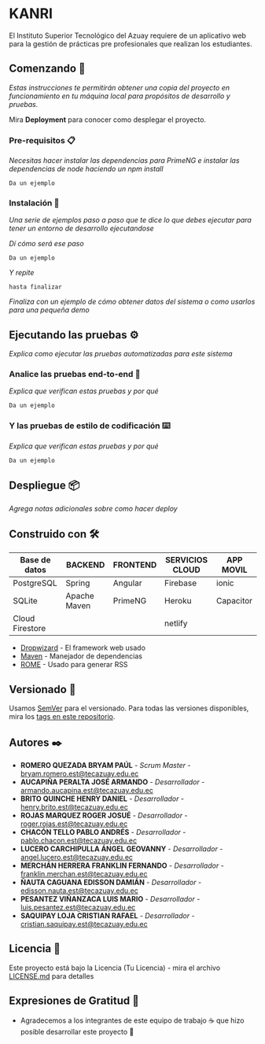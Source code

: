 # KANRI

El Instituto Superior Tecnológico del Azuay requiere de un aplicativo web para la gestión de prácticas pre profesionales que realizan los estudiantes.

## Comenzando 🚀

_Estas instrucciones te permitirán obtener una copia del proyecto en funcionamiento en tu máquina local para propósitos de desarrollo y pruebas._

Mira **Deployment** para conocer como desplegar el proyecto.


### Pre-requisitos 📋

_Necesitas hacer instalar las dependencias para PrimeNG e instalar las dependencias de node haciendo un npm install_

```
Da un ejemplo
```

### Instalación 🔧

_Una serie de ejemplos paso a paso que te dice lo que debes ejecutar para tener un entorno de desarrollo ejecutandose_

_Dí cómo será ese paso_

```
Da un ejemplo
```

_Y repite_

```
hasta finalizar
```

_Finaliza con un ejemplo de cómo obtener datos del sistema o como usarlos para una pequeña demo_

## Ejecutando las pruebas ⚙️

_Explica como ejecutar las pruebas automatizadas para este sistema_

### Analice las pruebas end-to-end 🔩

_Explica que verifican estas pruebas y por qué_

```
Da un ejemplo
```

### Y las pruebas de estilo de codificación ⌨️

_Explica que verifican estas pruebas y por qué_

```
Da un ejemplo
```

## Despliegue 📦

_Agrega notas adicionales sobre como hacer deploy_

## Construido con 🛠️

| Base de datos | BACKEND | FRONTEND | SERVICIOS CLOUD | APP MOVIL | 
| --- | --- | --- | --- | --- | 
| PostgreSQL | Spring | Angular | Firebase | ionic | 
| SQLite | Apache Maven | PrimeNG | Heroku | Capacitor | 
| Cloud Firestore |  |  | netlify |  | 


* [Dropwizard](http://www.dropwizard.io/1.0.2/docs/) - El framework web usado
* [Maven](https://maven.apache.org/) - Manejador de dependencias
* [ROME](https://rometools.github.io/rome/) - Usado para generar RSS


## Versionado 📌

Usamos [SemVer](http://semver.org/) para el versionado. Para todas las versiones disponibles, mira los [tags en este repositorio](https://github.com/tu/proyecto/tags).

## Autores ✒️

* **ROMERO QUEZADA BRYAM PAÚL** - *Scrum Master* - bryam.romero.est@tecazuay.edu.ec
* **AUCAPIÑA PERALTA JOSÉ ARMANDO** - *Desarrollador* - armando.aucapina.est@tecazuay.edu.ec
* **BRITO QUINCHE HENRY DANIEL** - *Desarrollador* - henry.brito.est@tecazuay.edu.ec
* **ROJAS MARQUEZ ROGER JOSUÉ** - *Desarrollador* - roger.rojas.est@tecazuay.edu.ec
* **CHACÓN TELLO PABLO ANDRÉS** - *Desarrollador* - pablo.chacon.est@tecazuay.edu.ec
* **LUCERO CARCHIPULLA ÁNGEL GEOVANNY** - *Desarrollador* - angel.lucero.est@tecazuay.edu.ec
* **MERCHÁN HERRERA FRANKLIN FERNANDO** - *Desarrollador* - franklin.merchan.est@tecazuay.edu.ec
* **ÑAUTA CAGUANA EDISSON DAMIÁN** - *Desarrollador* - edisson.nauta.est@tecazuay.edu.ec 
* **PESANTEZ VIÑANZACA LUIS MARIO** - *Desarrollador* - luis.pesantez.est@tecazuay.edu.ec
* **SAQUIPAY LOJA CRISTIAN RAFAEL** - *Desarrollador* - cristian.saquipay.est@tecazuay.edu.ec


## Licencia 📄

Este proyecto está bajo la Licencia (Tu Licencia) - mira el archivo [LICENSE.md](LICENSE.md) para detalles

## Expresiones de Gratitud 🎁

* Agradecemos a los integrantes de este equipo de trabajo ☕ que hizo posible desarrollar este proyecto 📢
